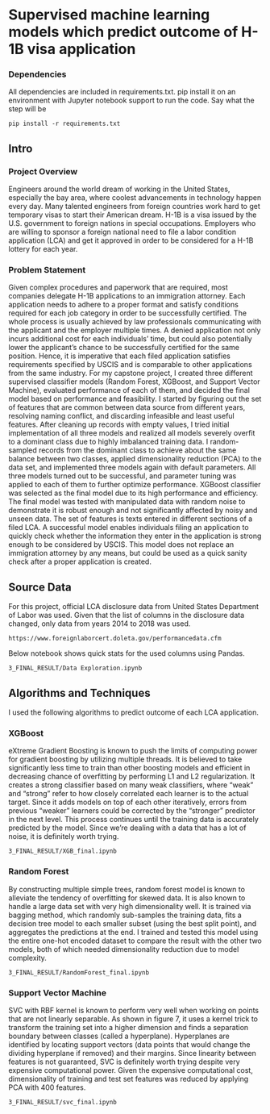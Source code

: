 # Supervised machine learning models which predict outcome of H-1B visa application
### Dependencies

All dependencies are included in requirements.txt. pip install it on an environment with Jupyter notebook support to run the code.
Say what the step will be

```
pip install -r requirements.txt
```

## Intro

### Project Overview

Engineers around the world dream of working in the United States, especially the bay area, where coolest advancements in technology happen every day. Many talented engineers from foreign countries work hard to get temporary visas to start their American dream. H-1B is a visa issued by the U.S. government to foreign nations in special occupations. Employers who are willing to sponsor a foreign national need to file a labor condition application (LCA) and get it approved in order to be considered for a H-1B lottery for each year.

### Problem Statement

Given complex procedures and paperwork that are required, most companies delegate H-1B applications to an immigration attorney. Each application needs to adhere to a proper format and satisfy conditions required for each job category in order to be successfully certified. The whole process is usually achieved by law professionals communicating with the applicant and the employer multiple times. A denied application not only incurs additional cost for each individuals’ time, but could also potentially lower the applicant’s chance to be successfully certified for the same position. Hence, it is imperative that each filed application satisfies requirements specified by USCIS and is comparable to other applications from the same industry.
For my capstone project, I created three different supervised classifier models (Random Forest, XGBoost, and Support Vector Machine), evaluated performance of each of them, and decided the final model based on performance and feasibility. I started by figuring out the set of features that are common between data source from different years, resolving naming conflict, and discarding infeasible and least useful features. After cleaning up records with empty values, I tried initial implementation of all three models and realized all models severely overfit to a dominant class due to highly imbalanced training data. I random-sampled records from the dominant class to achieve about the same balance between two classes, applied dimensionality reduction (PCA)
to the data set, and implemented three models again with default parameters. All three models turned out to be successful, and parameter tuning was applied to each of them to further optimize performance. XGBoost classifier was selected as the final model due to its high performance and efficiency. The final model was tested with manipulated data with random noise to demonstrate it is robust enough and not significantly affected by noisy and unseen data.
The set of features is texts entered in different sections of a filed LCA. A successful model enables individuals filing an application to quickly check whether the information they enter in the application is strong enough to be considered by USCIS. This model does not replace an immigration attorney by any means, but could be used as a quick sanity check after a proper application is created.

## Source Data

For this project, official LCA disclosure data from United States Department of Labor was used. Given that the list of columns in the disclosure data changed, only data from years 2014 to 2018 was used.
```
https://www.foreignlaborcert.doleta.gov/performancedata.cfm
```

Below notebook shows quick stats for the used columns using Pandas.
```
3_FINAL_RESULT/Data Exploration.ipynb
```
## Algorithms and Techniques

I used the following algorithms to predict outcome of each LCA application.

### XGBoost
eXtreme Gradient Boosting is known to push the limits of computing power for gradient boosting by utilizing multiple threads. It is believed to take significantly less time to train than other boosting models and efficient in decreasing chance of overfitting by performing L1 and L2 regularization. It creates a strong classifier based on many weak classifiers, where “weak” and “strong” refer to how closely correlated each learner is to the actual target. Since it adds models on top of each other iteratively, errors from previous “weaker” learners could be corrected by the “stronger” predictor in the next level. This process continues until the training data is accurately predicted by the model. Since we’re dealing with a data that has a lot of noise, it is definitely worth trying.
```
3_FINAL_RESULT/XGB_final.ipynb
```

### Random Forest
By constructing multiple simple trees, random forest model is known to alleviate the tendency of overfitting for skewed data. It is also known to handle a large data set with very high dimensionality well. It is trained via bagging method, which randomly sub-samples the training data, fits a decision tree model to each smaller subset (using the best split point), and aggregates the predictions at the end. I trained and tested this model using the entire one-hot encoded dataset to compare the result with the other two models, both of which needed dimensionality reduction due to model complexity.
```
3_FINAL_RESULT/RandomForest_final.ipynb
```

### Support Vector Machine
SVC with RBF kernel is known to perform very well when working on points that are not linearly separable. As shown in figure 7, it uses a kernel trick to transform the training set into a higher dimension and finds a separation boundary between classes (called a hyperplane). Hyperplanes are identified by locating support vectors (data points that would change the dividing hyperplane if removed) and their margins. Since linearity between features is not guaranteed, SVC is definitely worth trying despite very expensive computational power. Given the expensive computational cost, dimensionality of training and test set features was reduced by applying PCA with 400 features.
```
3_FINAL_RESULT/svc_final.ipynb
```


